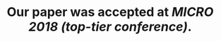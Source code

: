 ---
layout: news
title: Our paper was accepted at <b><i>MICRO 2018 (top-tier conference)</i></b>.
images:
  - file: /photos/images/2018-10-11-socc-2018/1.png
    members:  
      - [Ki-Dong Kang, Gyeongseo Park, Daehoon Kim] 
    caption: Dr. Ki-Dong Kang, Dr. Gyoungseo Park, and Prof. Daehoon Kim visited Symposium on Cloud Computing 2018 in Carlsbad, California, October 11-13, 2018.
  - file: /photos/images/2018-10-11-socc-2018/2.jpg
    members:  
      - [Gyeongseo Park, Ki-Dong Kang]
    caption: "Poster of <a href='/publications/socc18-kdkang/' class='off ref'>VIP</a>."
  - file: /photos/images/2018-10-11-socc-2018/3.jpg
    members:  
      - [Ki-Dong Kang]
    caption: "Ki-Dong Kang is giving a presentation on <a href='/publications/socc18-kdkang/' class='off ref'>VIP</a>."
  - file: /photos/images/2018-10-11-socc-2018/4.jpg
    members:  
      - [Ki-Dong Kang]
    caption: "Poster of <a href='/publications/socc18-kdkang/' class='off ref'>VIP</a>."
  - file: /photos/images/2018-10-11-socc-2018/5.jpg
    members:  
      - [Ki-Dong Kang]
    caption: "Can you follow me?"
members:
  - Ki-Dong Kang
  - Daehoon Kim
YYYY: 2018
MM: 08
DD: 
links:
  - url: /publications/socc18-kdkang/
    name: "VIP: Virtual Performance-State for Efficient Power Management of Virtual Machines"
    icon: file-text-o
    title: Publication
    ontab: true
alterlink: 
---